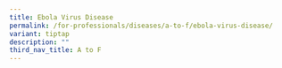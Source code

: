 ```yaml
---
title: Ebola Virus Disease
permalink: /for-professionals/diseases/a-to-f/ebola-virus-disease/
variant: tiptap
description: ""
third_nav_title: A to F
---
```

